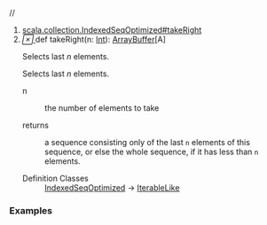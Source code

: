 //
<ol>
<li><a href="https://www.scala-lang.org/api/2.12.3/scala/collection/mutable/ArrayBuffer.html#takeRight(n:Int):Repr">scala.collection.IndexedSeqOptimized#takeRight</a></li>
<li name="scala.collection.IndexedSeqOptimized#takeRight" visbl="pub" class="indented0 " data-isabs="false" fullcomment="yes" group="Ungrouped"> <a id="takeRight(n:Int):Repr"></a><a id="takeRight(Int):ArrayBuffer[A]"></a> <span class="permalink"> <a href="../../../scala/collection/mutable/ArrayBuffer.html#takeRight(n:Int):Repr" title="Permalink"> <i class="material-icons"></i> </a> </span> <span class="modifier_kind"> <span class="modifier"></span> <span class="kind">def</span> </span> <span class="symbol"> <span class="name">takeRight</span><span class="params">(<span name="n">n: <a href="../../Int.html" class="extype" name="scala.Int">Int</a></span>)</span><span class="result">: <a href="" class="extype" name="scala.collection.mutable.ArrayBuffer">ArrayBuffer</a>[<span class="extype" name="scala.collection.mutable.ArrayBuffer.A">A</span>]</span> </span> <p class="shortcomment cmt">Selects last <i>n</i> elements.</p>
 <div class="fullcomment">
  <div class="comment cmt">
   <p>Selects last <i>n</i> elements.</p>
  </div>
  <dl class="paramcmts block">
   <dt class="param">
    n
   </dt>
   <dd class="cmt">
    <p>the number of elements to take</p>
   </dd>
   <dt>
    returns
   </dt>
   <dd class="cmt">
    <p>a sequence consisting only of the last <code>n</code> elements of this sequence, or else the whole sequence, if it has less than <code>n</code> elements.</p>
   </dd>
  </dl>
  <dl class="attributes block"> 
   <dt>
    Definition Classes
   </dt>
   <dd>
    <a href="../IndexedSeqOptimized.html" class="extype" name="scala.collection.IndexedSeqOptimized">IndexedSeqOptimized</a> → 
    <a href="../IterableLike.html" class="extype" name="scala.collection.IterableLike">IterableLike</a>
   </dd>
  </dl>
 </div> </li>
        </ol>


### Examples



